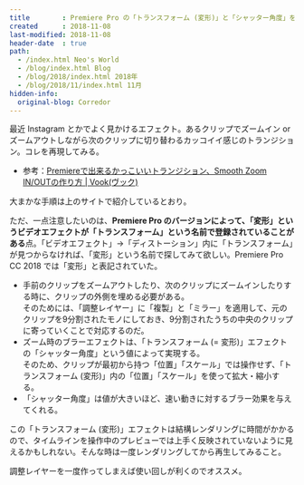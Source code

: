 ```yaml
---
title        : Premiere Pro の「トランスフォーム (変形)」と「シャッター角度」を使ってズーム時にブラー効果を与える
created      : 2018-11-08
last-modified: 2018-11-08
header-date  : true
path:
  - /index.html Neo's World
  - /blog/index.html Blog
  - /blog/2018/index.html 2018年
  - /blog/2018/11/index.html 11月
hidden-info:
  original-blog: Corredor
---
```


最近 Instagram とかでよく見かけるエフェクト。あるクリップでズームイン or ズームアウトしながら次のクリップに切り替わるカッコイイ感じのトランジション。コレを再現してみる。

- 参考：[Premiereで出来るかっこいいトランジション、Smooth Zoom IN/OUTの作り方 | Vook(ヴック)](https://vook.vc/n/332)

大まかな手順は上のサイトで紹介しているとおり。

ただ、一点注意したいのは、**Premiere Pro のバージョンによって、「変形」というビデオエフェクトが「トランスフォーム」という名前で登録されていることがある**点。「ビデオエフェクト」→「ディストーション」内に「トランスフォーム」が見つからなければ、「変形」という名前で探してみて欲しい。Premiere Pro CC 2018 では「変形」と表記されていた。

- 手前のクリップをズームアウトしたり、次のクリップにズームインしたりする時に、クリップの外側を埋める必要がある。  
  そのためには、「調整レイヤー」に「複製」と「ミラー」を適用して、元のクリップを9分割されたモノにしておき、9分割されたうちの中央のクリップに寄っていくことで対応するのだ。
- ズーム時のブラーエフェクトは、「トランスフォーム (= 変形)」エフェクトの「シャッター角度」という値によって実現する。  
  そのため、クリップが最初から持つ「位置」「スケール」では操作せず、「トランスフォーム (変形)」内の「位置」「スケール」を使って拡大・縮小する。
- 「シャッター角度」は値が大きいほど、速い動きに対するブラー効果を与えてくれる。

この「トランスフォーム (変形)」エフェクトは結構レンダリングに時間がかかるので、タイムラインを操作中のプレビューでは上手く反映されていないように見えるかもしれない。そんな時は一度レンダリングしてから再生してみること。

調整レイヤーを一度作ってしまえば使い回しが利くのでオススメ。
